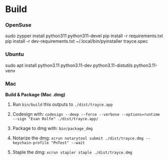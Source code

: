 # Build

### OpenSuse
sudo zypper install python311 python311-devel
pip install -r requirements.txt
pip install -r dev-requirements.txt
~/.local/bin/pyinstaller trayce.spec

### Ubuntu
sudo apt install python3.11 python3.11-dev python3.11-distutils python3.11-venv

### Mac

**Build & Package (Mac .dmg)**
1. Run `bin/build` this outputs to `./dist/trayce.app`

2. Codesign with: `codesign --deep --force --verbose --options=runtime --sign "Evan Rolfe" ./dist/trayce.app/`

3. Package to dmg with: `bin/package_dmg`

4. Notarize the dmg: `xcrun notarytool submit ./dist/trayce.dmg --keychain-profile "PnTest" --wait`

5. Staple the dmg: `xcrun stapler staple ./dist/trayce.dmg`
